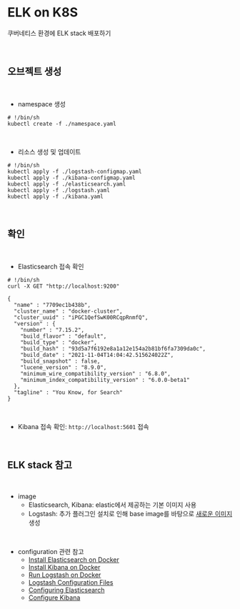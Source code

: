 # ELK on K8S

 쿠버네티스 환경에 ELK stack 배포하기

<br>

## 오브젝트 생성

<br>

* namespace 생성
```
# !/bin/sh
kubectl create -f ./namespace.yaml
```

<br>

* 리소스 생성 및 업데이트
```
# !/bin/sh
kubectl apply -f ./logstash-configmap.yaml
kubectl apply -f ./kibana-configmap.yaml
kubectl apply -f ./elasticsearch.yaml
kubectl apply -f ./logstash.yaml
kubectl apply -f ./kibana.yaml
```

<br>

## 확인

<br>

* Elasticsearch 접속 확인
```
# !/bin/sh
curl -X GET "http://localhost:9200"
```
```
{
  "name" : "7709ec1b438b",
  "cluster_name" : "docker-cluster",
  "cluster_uuid" : "iPGC1QefSwK00RCqpRnmfQ",
  "version" : {
    "number" : "7.15.2",
    "build_flavor" : "default",
    "build_type" : "docker",
    "build_hash" : "93d5a7f6192e8a1a12e154a2b81bf6fa7309da0c",
    "build_date" : "2021-11-04T14:04:42.515624022Z",
    "build_snapshot" : false,
    "lucene_version" : "8.9.0",
    "minimum_wire_compatibility_version" : "6.8.0",
    "minimum_index_compatibility_version" : "6.0.0-beta1"
  },
  "tagline" : "You Know, for Search"
}
```

<br>

* Kibana 접속 확인: `http://localhost:5601` 접속

<br>

## ELK stack 참고

<br>

* image
  * Elasticsearch, Kibana: elastic에서 제공하는 기본 이미지 사용
  * Logstash: 추가 플러그인 설치로 인해 base image를 바탕으로 [새로운 이미지](https://hub.docker.com/repository/docker/sir0123/logstash) 생성

<br>

* configuration 관련 참고
  * [Install Elasticsearch on Docker](https://www.elastic.co/guide/en/elasticsearch/reference/current/docker.html)
  * [Install Kibana on Docker](https://www.elastic.co/guide/en/kibana/current/docker.html)
  * [Run Logstash on Docker](https://www.elastic.co/guide/en/logstash/current/docker.html)
  * [Logstash Configuration Files](https://www.elastic.co/guide/en/logstash/current/config-setting-files.html)
  * [Configuring Elasticsearch](https://www.elastic.co/guide/en/elasticsearch/reference/current/settings.html)
  * [Configure Kibana](https://www.elastic.co/guide/en/kibana/current/settings.html)